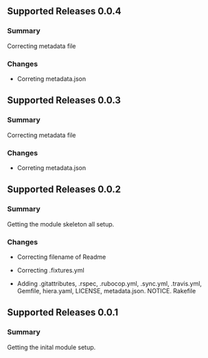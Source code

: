 ## Supported Releases 0.0.4
### Summary

Correcting metadata file

### Changes

* Correting metadata.json

## Supported Releases 0.0.3
### Summary

Correcting metadata file

### Changes

* Correting metadata.json

## Supported Releases 0.0.2
### Summary

Getting the module skeleton all setup.

### Changes

* Correcting filename of Readme

* Correcting .fixtures.yml

* Adding .gitattributes, .rspec, .rubocop.yml, .sync.yml, .travis.yml, Gemfile, hiera.yaml, LICENSE, metadata.json. NOTICE. Rakefile

## Supported Releases 0.0.1
### Summary

Getting the inital module setup.

